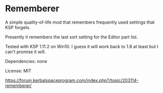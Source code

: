# Rememberer
A simple quality-of-life mod that remembers frequently used settings that KSP forgets.

Presently it remembers the last sort setting for the Editor part list. 

Tested with KSP 1.11.2 on Win10. I guess it will work back to 1.8 at least but I can't promise it will. 

Dependencies: none

License: MIT

https://forum.kerbalspaceprogram.com/index.php?/topic/203114-rememberer/
